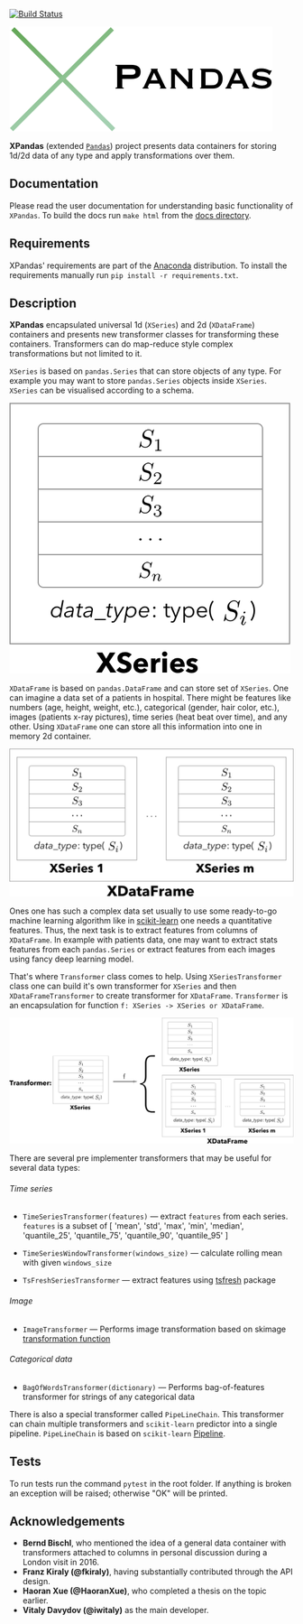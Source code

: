 [![Build Status](https://travis-ci.com/kiraly-group/XPandas.svg?token=WzNyjqtwC8PwsMtns62p&branch=development)](https://travis-ci.com/kiraly-group/XPandas)

![Logo](/examples/imgs/Logo.png)

**XPandas** (extended [`Pandas`](https://pandas.pydata.org/)) project presents data containers for storing 1d/2d data of any type and apply transformations over them.

## Documentation

Please read the user documentation for understanding basic functionality of `XPandas`. To build the docs run ``make html`` from the [docs directory](/docs).

## Requirements

XPandas' requirements are part of the [Anaconda](https://www.continuum.io/downloads) distribution. To install the requirements manually run `pip install -r requirements.txt`.

## Description

**XPandas** encapsulated universal 1d (`XSeries`) and 2d (`XDataFrame`) containers and
presents new transformer classes for transforming these containers. Transformers can 
do map-reduce style complex transformations but not limited to it.

`XSeries` is based on `pandas.Series` that can store objects of any type.
For example you may want to store `pandas.Series` objects inside `XSeries`.
`XSeries` can be visualised according to a schema.

![XSeries](/examples/imgs/XSeries.png)

`XDataFrame` is based on `pandas.DataFrame` and can store set of `XSeries`. One can imagine a data set 
of a patients in hospital. There might be features like numbers (age, height, weight, etc.), categorical (gender,
hair color, etc.), images (patients x-ray pictures), time series (heat beat over time), and any other.
Using `XDataFrame` one can store all this information into one in memory 2d container.

![XDataFrame](/examples/imgs/XDataFrame.png)

Ones one has such a complex data set usually to use some ready-to-go machine learning algorithm like in 
[scikit-learn](scikit-learn.org) one needs a quantitative features. Thus, the next task is to extract features
from columns of `XDataFrame`. In example with patients data, one may want to extract stats features from 
each `pandas.Series` or extract features from each images using fancy deep learning model.

That's where `Transformer` class comes to help. Using `XSeriesTransformer` class one can build it's own transformer
for `XSeries` and then `XDataFrameTransformer` to create transformer for `XDataFrame`. `Transformer` is 
an encapsulation for function `f: XSeries -> XSeries or XDataFrame`.

![Transformer](/examples/imgs/Transformer.png)

There are several pre implementer transformers that may be useful for several data types:

###### Time series
* `TimeSeriesTransformer(features)` — extract `features` from each series.
`features` is a subset of [
        'mean', 'std', 'max', 'min',
        'median', 'quantile_25', 'quantile_75',
        'quantile_90', 'quantile_95'
    ]

* `TimeSeriesWindowTransformer(windows_size)` — calculate rolling mean with given `windows_size`
* `TsFreshSeriesTransformer` — extract features using [tsfresh](tsfresh.readthedocs.io) package


###### Image
* `ImageTransformer` — Performs image transformation based on 
skimage
[transformation function](http://scikit-image.org/docs/dev/api/skimage.transform.html)


###### Categorical data
* `BagOfWordsTransformer(dictionary)` —
Performs bag-of-features transformer for strings of any categorical data


There is also a special transformer called `PipeLineChain`. This transformer can
chain multiple transformers and `scikit-learn` predictor into a single pipeline.
`PipeLineChain` is based on `scikit-learn`
[Pipeline](http://scikit-learn.org/stable/modules/generated/sklearn.pipeline.Pipeline.html#sklearn.pipeline.Pipeline).

## Tests

To run tests run the command ```pytest``` in the root folder.
If anything is broken an exception will be raised; otherwise "OK" will be printed.


## Acknowledgements

- **Bernd Bischl**, who mentioned the idea of a general data container with
 transformers attached to columns in personal discussion during
  a London visit in 2016.
- **Franz Kiraly (@fkiraly)**, having substantially contributed through the API design.
- **Haoran Xue (@HaoranXue)**, who completed a thesis on the topic earlier.
- **Vitaly Davydov (@iwitaly)** as the main developer.

